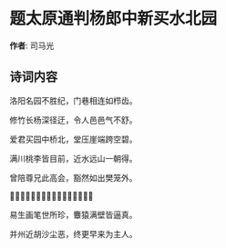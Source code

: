 # 题太原通判杨郎中新买水北园

**作者**: 司马光

## 诗词内容

洛阳名园不胜纪，门巷相连如栉齿。

修竹长杨深径迂，令人邑邑气不舒。

爱君买园中桥北，堂压崖端跨空碧。

满川桃李皆目前，近水远山一朝得。

曾陪尊兄此高会，豁然如出樊笼外。

𫏐游尚尔况久居，胜气清风日相对。

易生画笔世所珍，麞猿满壁皆逼真。

并州近胡沙尘恶，终更早来为主人。

